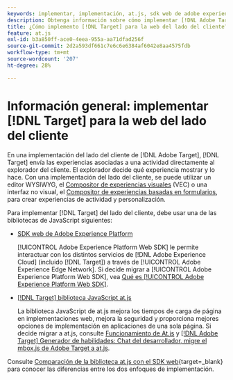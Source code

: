 ```yaml
---
keywords: implementar, implementación, at.js, sdk web de adobe experience platform, sdk web de aep
description: Obtenga información sobre cómo implementar [!DNL Adobe Target] para la web del lado del cliente mediante [!DNL Adobe Experience Platform Web SDK] (SDK web de AEP) o la biblioteca JavaScript at.js.
title: ¿Cómo implemento [!DNL Target] para la web del lado del cliente?
feature: at.js
exl-id: b3a850ff-ace0-4eea-955a-aa71dfad256f
source-git-commit: 2d2a593df661c7e6c6e6384af6042e8aa4575fdb
workflow-type: tm+mt
source-wordcount: '207'
ht-degree: 28%

---
```


# Información general: implementar [!DNL Target] para la web del lado del cliente

En una implementación del lado del cliente de [!DNL Adobe Target], [!DNL Target] envía las experiencias asociadas a una actividad directamente al explorador del cliente. El explorador decide qué experiencia mostrar y lo hace. Con una implementación del lado del cliente, se puede utilizar un editor WYSIWYG, el [Compositor de experiencias visuales](https://experienceleague.adobe.com/docs/target/using/experiences/vec/visual-experience-composer.html) (VEC) o una interfaz no visual, el [Compositor de experiencias basadas en formularios](https://experienceleague.adobe.com/docs/target/using/experiences/form-experience-composer.html), para crear experiencias de actividad y personalización.

Para implementar [!DNL Target] del lado del cliente, debe usar una de las bibliotecas de JavaScript siguientes:

* [SDK web de Adobe Experience Platform](/help/dev/implement/client-side/aep-web-sdk.md)

  [!UICONTROL Adobe Experience Platform Web SDK] le permite interactuar con los distintos servicios de [!DNL Adobe Experience Cloud] (incluido [!DNL Target]) a través de [!UICONTROL Adobe Experience Edge Network]. Si decide migrar a [!UICONTROL Adobe Experience Platform Web SDK], vea [Qué es [!UICONTROL Adobe Experience Platform Web SDK]](/help/dev/implement/client-side/aep-web-sdk.md).

* [[!DNL Target] biblioteca JavaScript at.js](/help/dev/implement/client-side/atjs/how-atjs-works/overview.md)

  La biblioteca JavaScript de at.js mejora los tiempos de carga de página en implementaciones web, mejora la seguridad y proporciona mejores opciones de implementación en aplicaciones de una sola página. Si decide migrar a at.js, consulte [Funcionamiento de At.js](/help/dev/implement/client-side/atjs/how-atjs-works/overview.md) y [[!DNL Adobe Target] Generador de habilidades: Chat del desarrollador, migre el mbox.js de Adobe Target a at.js](https://seminars.adobeconnect.com/ptdo6mfo6qn6/?proto=true).


Consulte [Comparación de la biblioteca at.js con el SDK web](https://experienceleague.adobe.com/en/docs/experience-platform/web-sdk/personalization/adobe-target/web-sdk-atjs-comparison){target=_blank} para conocer las diferencias entre los dos enfoques de implementación.